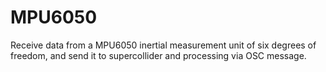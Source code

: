 # MPU6050
Receive data from a MPU6050 inertial measurement unit of six degrees of freedom, and send it to supercollider and processing via OSC message.
